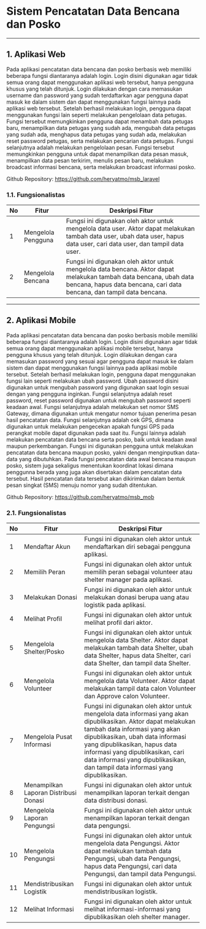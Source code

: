 # Sistem Pencatatan Data Bencana dan Posko
---

## 1. Aplikasi Web 
Pada aplikasi pencatatan data bencana dan posko berbasis web memiliki beberapa fungsi diantaranya adalah login. Login disini digunakan agar tidak semua orang dapat menggunakan aplikasi web tersebut, hanya pengguna khusus yang telah ditunjuk. Login dilakukan dengan cara memasukan username dan password yang sudah terdaftarkan agar pengguna dapat masuk ke dalam sistem dan dapat menggunakan fungsi lainnya pada aplikasi web tersebut. Setelah berhasil melakukan login, pengguna dapat menggunakan fungsi lain seperti melakukan pengelolaan data petugas. Fungsi tersebut memungkinkan pengguna dapat menambah data petugas baru, menampilkan data petugas yang sudah ada, mengubah data petugas yang sudah ada, menghapus data petugas yang sudah ada, melakukan reset password petugas, serta melakukan pencarian data petugas. Fungsi selanjutnya adalah melakukan pengelolaan pesan. Fungsi tersebut memungkinkan pengguna untuk dapat menampilkan data pesan masuk, menampilkan data pesan terkirim, menulis pesan baru, melakukan broadcast informasi bencana, serta melakukan broadcast informasi posko.

Github Repository: https://github.com/heryatmo/msb_laravel

### 1.1. Fungsionalistas

| No | Fitur | Deskripsi Fitur |
| ------------- | ------------- | ------------- |
| 1  | Mengelola Pengguna | Fungsi ini digunakan oleh aktor untuk mengelola data user. Aktor dapat melakukan tambah data user, ubah data user, hapus data user, cari data user, dan tampil data user.  |
| 2  | Mengelola Bencana  | Fungsi ini digunakan oleh aktor untuk mengelola data bencana. Aktor dapat melakukan tambah data bencana, ubah data bencana, hapus data bencana, cari data bencana, dan tampil data bencana.  |

---

## 2. Aplikasi Mobile 
Pada aplikasi pencatatan data bencana dan posko berbasis mobile memiliki beberapa fungsi diantaranya adalah login. Login disini digunakan agar tidak semua orang dapat menggunakan aplikasi mobile tersebut, hanya pengguna khusus yang telah ditunjuk. Login dilakukan dengan cara memasukan password yang sesuai agar pengguna dapat masuk ke dalam sistem dan dapat menggunakan fungsi lainnya pada aplikasi mobile tersebut. Setelah berhasil melakukan login, pengguna dapat menggunakan fungsi lain seperti melakukan ubah password. Ubah password disini digunakan untuk mengubah password yang digunakan saat login sesuai dengan yang pengguna inginkan. Fungsi selanjutnya adalah reset password, reset password digunakan untuk mengubah password seperti keadaan awal. Fungsi selanjutnya adalah melakukan set nomor SMS Gateway, dimana digunakan untuk mengatur nomor tujuan penerima pesan hasil pencatatan data. Fungsi selanjutnya adalah cek GPS, dimana digunakan untuk melakukan pengecekan apakah fungsi GPS pada perangkat mobile dapat digunakan pada saat itu. Fungsi lainnya adalah melakukan pencatatan data bencana serta posko, baik untuk keadaan awal maupun perkembangan. Fungsi ini digunakan pengguna untuk melakukan pencatatan data bencana maupun posko, yakni dengan menginputkan data-data yang dibutuhkan. Pada fungsi pencatatan data awal bencana maupun posko, sistem juga sekaligus menentukan koordinat lokasi dimana penggunna berada yang juga akan disertakan dalam pencatatan data tersebut. Hasil pencatatan data tersebut akan dikirimkan dalam bentuk pesan singkat (SMS) menuju nomor yang sudah ditentukan.

Github Repository: https://github.com/heryatmo/msb_mob

### 2.1. Fungsionalistas

| No | Fitur | Deskripsi Fitur |
| ------------- | ------------- | ------------- |
| 1  | Mendaftar Akun | Fungsi ini digunakan oleh aktor untuk mendaftarkan diri sebagai pengguna aplikasi.  |
| 2  | Memilih Peran | Fungsi ini digunakan oleh aktor untuk memilih peran sebagai volunteer atau shelter manager pada aplikasi.  |
| 3  | Melakukan Donasi | Fungsi ini digunakan oleh aktor untuk melakukan donasi berupa uang atau logistik pada aplikasi.  |
| 4  | Melihat Profil | Fungsi ini digunakan oleh aktor untuk melihat profil dari aktor.  |
| 5 | Mengelola Shelter/Posko  | Fungsi ini digunakan oleh aktor untuk mengelola data Shelter. Aktor dapat melakukan tambah data Shelter, ubah data Shelter, hapus data Shelter, cari data Shelter, dan tampil data Shelter. |
| 6  | Mengelola Volunteer  | Fungsi ini digunakan oleh aktor untuk mengelola data Volunteer. Aktor dapat melakukan tampil data calon Volunteer dan Approve calon Volunteer.  |
| 7  | Mengelola Pusat Informasi  | Fungsi ini digunakan oleh aktor untuk mengelola data informasi yang akan dipublikasikan. Aktor dapat melakukan tambah data informasi yang akan dipublikasikan, ubah data informasi yang dipublikasikan, hapus data informasi yang dipublikasikan, cari data informasi yang dipublikasikan, dan tampil data informasi yang  dipublikasikan.  |
| 8  | Menampilkan Laporan Distribusi Donasi  | Fungsi ini digunakan oleh aktor untuk menampilkan laporan terkait dengan data distribusi donasi.  |
| 9  | Mengelola Laporan Pengungsi  | Fungsi ini digunakan oleh aktor untuk menampilkan laporan terkait dengan data pengungsi.  |
| 10  | Mengelola Pengungsi  | Fungsi ini digunakan oleh aktor untuk mengelola data Pengungsi. Aktor dapat melakukan tambah data Pengungsi, ubah data Pengungsi, hapus data Pengungsi, cari data Pengungsi, dan tampil data Pengungsi. |
| 11  | Mendistribusikan Logistik | Fungsi ini digunakan oleh aktor untuk mendistribusikan logistik.  |
| 12  | Melihat Informasi | Fungsi ini digunakan oleh aktor untuk melihat informasi-informasi yang dipublikasikan oleh shelter manager.  |
